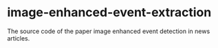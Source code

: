 # image-enhanced-event-extraction
The source code of the paper image enhanced event detection in news articles.
